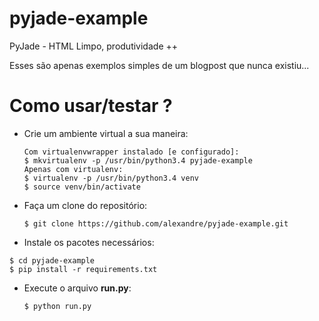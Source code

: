pyjade-example
==============
PyJade - HTML Limpo, produtividade ++

Esses são apenas exemplos simples de um blogpost que nunca existiu...

Como usar/testar ?
======

* Crie um ambiente virtual a sua maneira:

  ```
  Com virtualenvwrapper instalado [e configurado]:
  $ mkvirtualenv -p /usr/bin/python3.4 pyjade-example
  Apenas com virtualenv:
  $ virtualenv -p /usr/bin/python3.4 venv
  $ source venv/bin/activate
  ```

* Faça um clone do repositório:

  ```
  $ git clone https://github.com/alexandre/pyjade-example.git
  ```

* Instale os pacotes necessários:

 ```
 $ cd pyjade-example
 $ pip install -r requirements.txt
 ``` 
 
* Execute o arquivo __run.py__:
  
  ```
  $ python run.py
  ```
